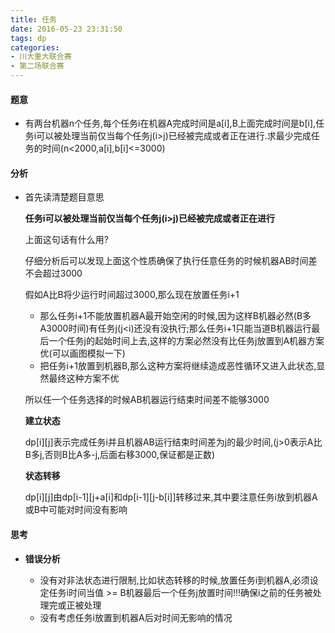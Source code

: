 ```yaml
---
title: 任务
date: 2016-05-23 23:31:50
tags: dp
categories:
- 川大重大联合赛
- 第二场联合赛
---
```




#### 题意

-	有两台机器n个任务,每个任务i在机器A完成时间是a[i],B上面完成时间是b[i],任务i可以被处理当前仅当每个任务j(i>j)已经被完成或者正在进行.求最少完成任务的时间(n<2000,a[i],b[i]<=3000)
<!-- more -->

#### 分析

-	首先读清楚题目意思

	**任务i可以被处理当前仅当每个任务j(i>j)已经被完成或者正在进行**
	
	上面这句话有什么用?
	
	仔细分析后可以发现上面这个性质确保了执行任意任务的时候机器AB时间差不会超过3000
	
	假如A比B将少运行时间超过3000,那么现在放置任务i+1
	-	那么任务i+1不能放置机器A最开始空闲的时候,因为这样B机器必然(B多A3000时间)有任务j(j<i)还没有没执行;那么任务i+1只能当道B机器运行最后一个任务j的起始时间上去,这样的方案必然没有比任务j放置到A机器方案优(可以画图模拟一下)
	-	把任务i+1放置到机器B,那么这种方案将继续造成恶性循环又进入此状态,显然最终这种方案不优
	
	所以任一个任务选择的时候AB机器运行结束时间差不能够3000
	
	**建立状态**
	
	dp[i][j]表示完成任务i并且机器AB运行结束时间差为j的最少时间,(j>0表示A比B多j,否则B比A多-j,后面右移3000,保证都是正数)
	
	**状态转移**
	
	dp[i][j]由dp[i-1][j+a[i]和dp[i-1][j-b[i]]转移过来,其中要注意任务i放到机器A或B中可能对时间没有影响
	
#### 思考

-	**错误分析**
	
	-	没有对非法状态进行限制,比如状态转移的时候,放置任务i到机器A,必须设定任务i时间当值 >= B机器最后一个任务j放置时间!!!确保i之前的任务被处理完或正被处理
	-	没有考虑任务i放置到机器A后对时间无影响的情况
	

	
	